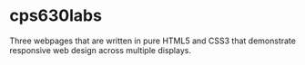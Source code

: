 # cps630labs

Three webpages that are written in pure HTML5 and CSS3 that demonstrate
responsive web design across multiple displays.
